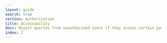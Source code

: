 ```yaml
---
layout: guide
search: true
section: Authorization
title: Accessibility
desc: Reject queries from unauthorized users if they access certain parts of the schema.
index: 2
---
```

